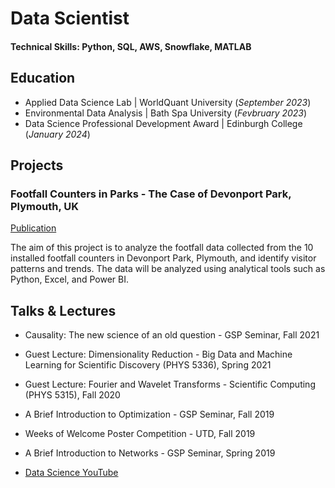 # Data Scientist

#### Technical Skills: Python, SQL, AWS, Snowflake, MATLAB

## Education
- Applied Data Science Lab | WorldQuant University (_September 2023_)								       		
- Environmental  Data Analysis	| Bath Spa University (_Fevbruary 2023_)	 			        		
- Data Science Professional Development Award	 | Edinburgh College (_January 2024_)



## Projects
###  Footfall Counters in Parks - The Case of Devonport Park, Plymouth, UK
[Publication](https://www.mdpi.com/1424-8220/22/8/3048)

The aim of this project is to analyze the footfall data collected from the 10 installed footfall
counters in Devonport Park, Plymouth, and identify visitor patterns and trends. The data will be
analyzed using analytical tools such as Python, Excel, and Power BI.


## Talks & Lectures
- Causality: The new science of an old question - GSP Seminar, Fall 2021
- Guest Lecture: Dimensionality Reduction - Big Data and Machine Learning for Scientific Discovery (PHYS 5336), Spring 2021
- Guest Lecture: Fourier and Wavelet Transforms - Scientific Computing (PHYS 5315), Fall 2020
- A Brief Introduction to Optimization - GSP Seminar, Fall 2019
- Weeks of Welcome Poster Competition - UTD, Fall 2019
- A Brief Introduction to Networks - GSP Seminar, Spring 2019

- [Data Science YouTube](https://www.youtube.com/channel/UCa9gErQ9AE5jT2DZLjXBIdA)


